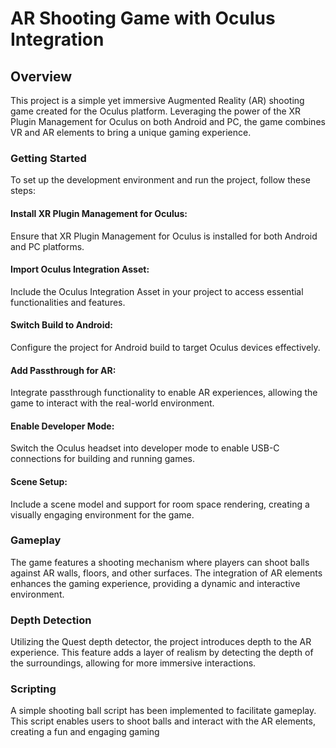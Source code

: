 # AR Shooting Game with Oculus Integration

## Overview

This project is a simple yet immersive Augmented Reality (AR) shooting game created for the Oculus platform. Leveraging the power of the XR Plugin Management for Oculus on both Android and PC, the game combines VR and AR elements to bring a unique gaming experience.

### Getting Started

To set up the development environment and run the project, follow these steps:

#### Install XR Plugin Management for Oculus:

Ensure that XR Plugin Management for Oculus is installed for both Android and PC platforms.

#### Import Oculus Integration Asset:

Include the Oculus Integration Asset in your project to access essential functionalities and features.

#### Switch Build to Android:

Configure the project for Android build to target Oculus devices effectively.

#### Add Passthrough for AR:

Integrate passthrough functionality to enable AR experiences, allowing the game to interact with the real-world environment.

#### Enable Developer Mode:

Switch the Oculus headset into developer mode to enable USB-C connections for building and running games.

#### Scene Setup:

Include a scene model and support for room space rendering, creating a visually engaging environment for the game.

### Gameplay

The game features a shooting mechanism where players can shoot balls against AR walls, floors, and other surfaces. The integration of AR elements enhances the gaming experience, providing a dynamic and interactive environment.

### Depth Detection

Utilizing the Quest depth detector, the project introduces depth to the AR experience. This feature adds a layer of realism by detecting the depth of the surroundings, allowing for more immersive interactions.

### Scripting

A simple shooting ball script has been implemented to facilitate gameplay. This script enables users to shoot balls and interact with the AR elements, creating a fun and engaging gaming 
